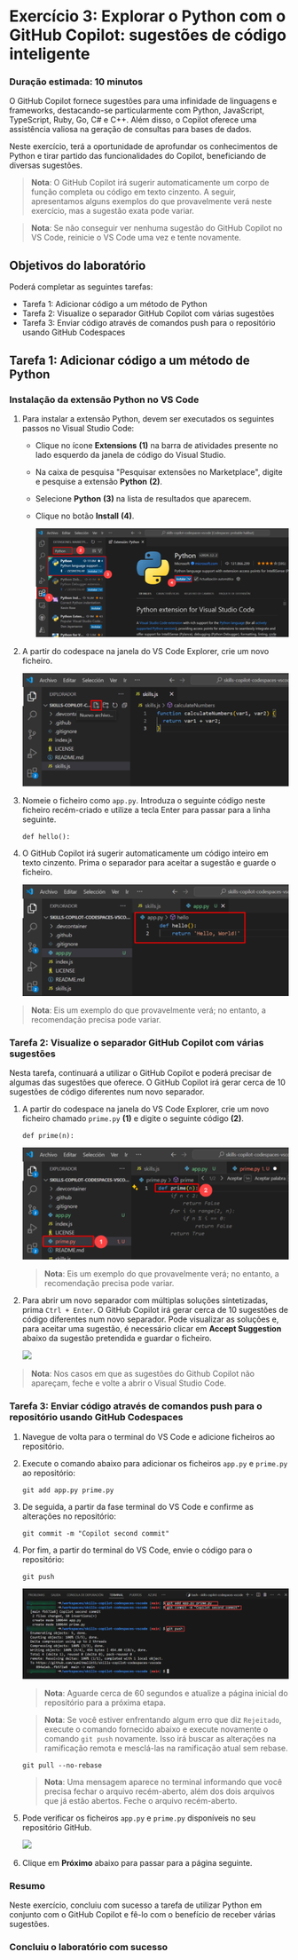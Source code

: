 # Exercício 3: Explorar o Python com o GitHub Copilot: sugestões de código inteligente

### Duração estimada: 10 minutos

O GitHub Copilot fornece sugestões para uma infinidade de linguagens e frameworks, destacando-se particularmente com Python, JavaScript, TypeScript, Ruby, Go, C# e C++. Além disso, o Copilot oferece uma assistência valiosa na geração de consultas para bases de dados.

Neste exercício, terá a oportunidade de aprofundar os conhecimentos de Python e tirar partido das funcionalidades do Copilot, beneficiando de diversas sugestões.

>**Nota**: O GitHub Copilot irá sugerir automaticamente um corpo de função completa ou código em texto cinzento. A seguir, apresentamos alguns exemplos do que provavelmente verá neste exercício, mas a sugestão exata pode variar.

>**Nota**: Se não conseguir ver nenhuma sugestão do GitHub Copilot no VS Code, reinicie o VS Code uma vez e tente novamente.

## Objetivos do laboratório

Poderá completar as seguintes tarefas:

- Tarefa 1: Adicionar código a um método de Python
- Tarefa 2: Visualize o separador GitHub Copilot com várias sugestões
- Tarefa 3: Enviar código através de comandos push para o repositório usando GitHub Codespaces

## Tarefa 1: Adicionar código a um método de Python

### Instalação da extensão Python no VS Code

1. Para instalar a extensão Python, devem ser executados os seguintes passos no Visual Studio Code:

    - Clique no ícone **Extensions** **(1)** na barra de atividades presente no lado esquerdo da janela de código do Visual Studio.
    - Na caixa de pesquisa "Pesquisar extensões no Marketplace", digite e pesquise a extensão **Python** **(2)**.
    - Selecione **Python** **(3)** na lista de resultados que aparecem.
    - Clique no botão **Install** **(4)**.

      ![](../../media/python-install.png)

1. A partir do codespace na janela do VS Code Explorer, crie um novo ficheiro.

   ![](../../media/ex-3-create-py.png)

1. Nomeie o ficheiro como `app.py`. Introduza o seguinte código neste ficheiro recém-criado e utilize a tecla Enter para passar para a linha seguinte.

    ```
    def hello():
    ```

1. O GitHub Copilot irá sugerir automaticamente um código inteiro em texto cinzento. Prima o separador para aceitar a sugestão e guarde o ficheiro.

   ![](../../media/ex-3-apppy.png)

 > **Nota**: Eis um exemplo do que provavelmente verá; no entanto, a recomendação precisa pode variar.

### Tarefa 2: Visualize o separador GitHub Copilot com várias sugestões

Nesta tarefa, continuará a utilizar o GitHub Copilot e poderá precisar de algumas das sugestões que oferece. O GitHub Copilot irá gerar cerca de 10 sugestões de código diferentes num novo separador.

1. A partir do codespace na janela do VS Code Explorer, crie um novo ficheiro chamado `prime.py` **(1)** e digite o seguinte código **(2)**.

    ```
    def prime(n):
    ```

   ![](../../media/co-suggestion1.png)

   > **Nota**: Eis um exemplo do que provavelmente verá; no entanto, a recomendação precisa pode variar.

1. Para abrir um novo separador com múltiplas soluções sintetizadas, prima `Ctrl + Enter`. O GitHub Copilot irá gerar cerca de 10 sugestões de código diferentes num novo separador. Pode visualizar as soluções e, para aceitar uma sugestão, é necessário clicar em **Accept Suggestion** abaixo da sugestão pretendida e guardar o ficheiro.

   ![](../../media/accpet-suggestion.png)

 > **Nota**: Nos casos em que as sugestões do Github Copilot não apareçam, feche e volte a abrir o Visual Studio Code.

### Tarefa 3: Enviar código através de comandos push para o repositório usando GitHub Codespaces

1. Navegue de volta para o terminal do VS Code e adicione ficheiros ao repositório.

2. Execute o comando abaixo para adicionar os ficheiros `app.py` e `prime.py` ao repositório:

    ```
    git add app.py prime.py
    ```

3. De seguida, a partir da fase terminal do VS Code e confirme as alterações no repositório:

    ```
    git commit -m "Copilot second commit"
    ```

4. Por fim, a partir do terminal do VS Code, envie o código para o repositório:

    ```
    git push
    ```

   ![](../../media/ex-3-push2.png)

   >**Nota**: Aguarde cerca de 60 segundos e atualize a página inicial do repositório para a próxima etapa.

   >**Nota**: Se você estiver enfrentando algum erro que diz `Rejeitado`, execute o comando fornecido abaixo e execute novamente o comando `git push` novamente. Isso irá buscar as alterações na ramificação remota e mesclá-las na ramificação atual sem rebase.
   
      ```
      git pull --no-rebase
      ```

   >**Nota**: Uma mensagem aparece no terminal informando que você precisa fechar o arquivo recém-aberto, além dos dois arquivos que já estão abertos. Feche o arquivo recém-aberto.

5. Pode verificar os ficheiros `app.py` e `prime.py` disponíveis no seu repositório GitHub.

   ![](../../media/ex-3-github3.png)

 <validation step="95754ad8-7b5c-486d-8e7c-d034df03ff1b" />

6. Clique em **Próximo** abaixo para passar para a página seguinte.

### Resumo

Neste exercício, concluiu com sucesso a tarefa de utilizar Python em conjunto com o GitHub Copilot e fê-lo com o benefício de receber várias sugestões.

### Concluiu o laboratório com sucesso
